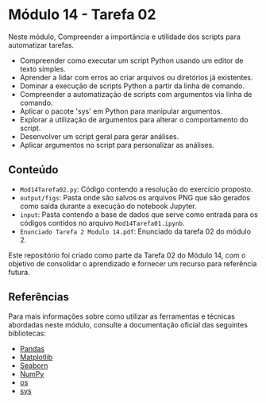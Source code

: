 # Módulo 14 - Tarefa 02

Neste módulo, Compreender a importância e utilidade dos scripts para automatizar tarefas.

- Compreender como executar um script Python usando um editor de texto simples.
- Aprender a lidar com erros ao criar arquivos ou diretórios já existentes.
- Dominar a execução de scripts Python a partir da linha de comando.
- Compreender a automatização de scripts com argumentos via linha de comando.
- Aplicar o pacote 'sys' em Python para manipular argumentos.
- Explorar a utilização de argumentos para alterar o comportamento do script.
- Desenvolver um script geral para gerar análises.
- Aplicar argumentos no script para personalizar as análises.

## Conteúdo

- `Mod14Tarefa02.py`: Código contendo a resolução do exercício proposto.
- `output/figs`: Pasta onde são salvos os arquivos PNG que são gerados como saída durante a execução do notebook Jupyter.
- `input`: Pasta contendo a base de dados que serve como entrada para os códigos contidos no arquivo `Mod14Tarefa01.ipynb`.
- `Enunciado Tarefa 2 Modulo 14.pdf`: Enunciado da tarefa 02 do módulo 2.

Este repositório foi criado como parte da Tarefa 02 do Módulo 14, com o objetivo de consolidar o aprendizado e fornecer um recurso para referência futura.

## Referências

Para mais informações sobre como utilizar as ferramentas e técnicas abordadas neste módulo, consulte a documentação oficial das seguintes bibliotecas:

- [Pandas](https://pandas.pydata.org/docs/)
- [Matplotlib](https://matplotlib.org/stable/contents.html)
- [Seaborn](https://seaborn.pydata.org/tutorial.html)
- [NumPy](https://numpy.org/doc/)
- [os](https://docs.python.org/3/library/os.html)
- [sys](https://docs.python.org/3/library/sys.html)

